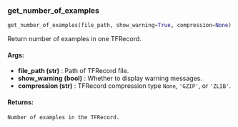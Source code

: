 

### get_number_of_examples
```python
get_number_of_examples(file_path, show_warning=True, compression=None)
```
Return number of examples in one TFRecord.

#### Args:

* **file_path (str)** :  Path of TFRecord file.
* **show_warning (bool)** :  Whether to display warning messages.
* **compression (str)** :  TFRecord compression type `None`, `'GZIP'`, or `'ZLIB'`.

#### Returns:
    Number of examples in the TFRecord.